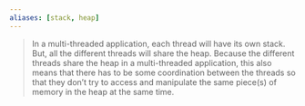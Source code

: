 ```yaml
---
aliases: [stack, heap]
---
```

> In a multi-threaded application, each thread will have its own stack. But, all the different threads will share the heap. Because the different threads share the heap in a multi-threaded application, this also means that there has to be some coordination between the threads so that they don’t try to access and manipulate the same piece(s) of memory in the heap at the same time.